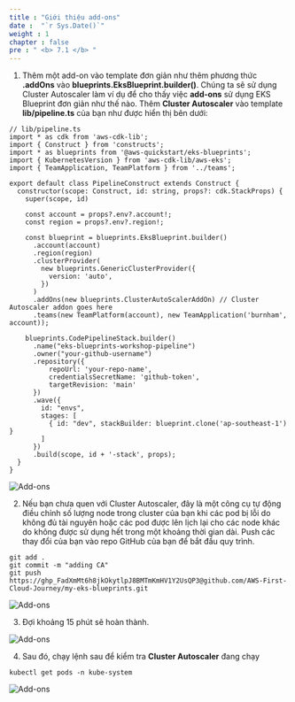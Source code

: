 ```yaml
---
title : "Giới thiệu add-ons"
date :  "`r Sys.Date()`" 
weight : 1 
chapter : false
pre : " <b> 7.1 </b> "
---
```


1.  Thêm một add-on vào template đơn giản như thêm phương thức **.addOns** vào **blueprints.EksBlueprint.builder()**. Chúng ta sẽ sử dụng Cluster Autoscaler làm ví dụ để cho thấy việc **add-ons** sử dụng EKS Blueprint đơn giản như thế nào. Thêm **Cluster Autoscaler** vào template **lib/pipeline.ts** của bạn như được hiển thị bên dưới:

```
// lib/pipeline.ts
import * as cdk from 'aws-cdk-lib';
import { Construct } from 'constructs';
import * as blueprints from '@aws-quickstart/eks-blueprints';
import { KubernetesVersion } from 'aws-cdk-lib/aws-eks';
import { TeamApplication, TeamPlatform } from '../teams';

export default class PipelineConstruct extends Construct {
  constructor(scope: Construct, id: string, props?: cdk.StackProps) {
    super(scope, id)

    const account = props?.env?.account!;
    const region = props?.env?.region!;

    const blueprint = blueprints.EksBlueprint.builder()
      .account(account)
      .region(region)
      .clusterProvider(
        new blueprints.GenericClusterProvider({
          version: 'auto',
        })
      )
      .addOns(new blueprints.ClusterAutoScalerAddOn) // Cluster Autoscaler addon goes here
      .teams(new TeamPlatform(account), new TeamApplication('burnham', account));

    blueprints.CodePipelineStack.builder()
      .name("eks-blueprints-workshop-pipeline")
      .owner("your-github-username")
      .repository({
          repoUrl: 'your-repo-name',
          credentialsSecretName: 'github-token',
          targetRevision: 'main'
      })
      .wave({
        id: "envs",
        stages: [
          { id: "dev", stackBuilder: blueprint.clone('ap-southeast-1') }
        ]
      })
      .build(scope, id + '-stack', props);
  }
}
```

![Add-ons](/images/7.1-Addons/0001.png?featherlight=false&width=90pc)

2.  Nếu bạn chưa quen với Cluster Autoscaler, đây là một công cụ tự động điều chỉnh số lượng node trong cluster của bạn khi các pod bị lỗi do không đủ tài nguyên hoặc các pod được lên lịch lại cho các node khác do không được sử dụng hết trong một khoảng thời gian dài. Push các thay đổi của bạn vào repo GitHub của bạn để bắt đầu quy trình.

```
git add .
git commit -m "adding CA"
git push https://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@github.com/AWS-First-Cloud-Journey/my-eks-blueprints.git
```

![Add-ons](/images/7-add-ons/7.1-intro/002-intro.png?featherlight=false&width=90pc)

3.  Đợi khoảng 15 phút sẽ hoàn thành.

![Add-ons](/images/7-add-ons/7.1-intro/003-intro.png?featherlight=false&width=90pc)

4.  Sau đó, chạy lệnh sau để kiểm tra **Cluster Autoscaler** đang chạy

```
kubectl get pods -n kube-system
```

![Add-ons](/images/7-add-ons/7.1-intro/004-intro.png?featherlight=false&width=90pc)
